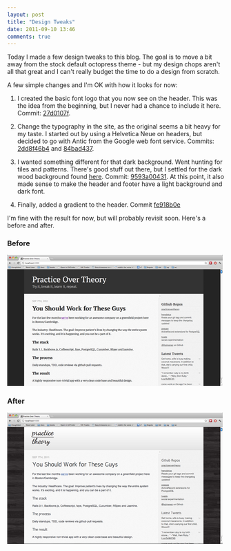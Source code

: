 ```yaml
---
layout: post
title: "Design Tweaks"
date: 2011-09-10 13:46
comments: true
---
```


Today I made a few design tweaks to this blog. The goal is to move a bit away from the stock default octopress theme - but my design chops aren't all that great and I can't really budget the time to do a design from scratch.

A few simple changes and I'm OK with how it looks for now:

1. I created the basic font logo that you now see on the header. This was the idea from the beginning, but I never had a chance to include it here. Commit: [27d0107f](https://github.com/hgimenez/practiceovertheory/commit/27d0107fe1165f61cfd72f17717a674575ca4fc9).

2. Change the typography in the site, as the original seems a bit heavy for my taste. I started out by using a Helvetica Neue on headers, but decided to go with Antic from the Google web font service. Commits: [2dd8f46b4](https://github.com/hgimenez/practiceovertheory/commit/2dd8f46b46a4c848ea4debbeeeda8e9ce23fcb0a) and [84bad437]( https://github.com/hgimenez/practiceovertheory/commit/84bad437716a8c0e78b1354b0f61876e1cd9a988).

3. I wanted something different for that dark background. Went hunting for tiles and patterns. There's good stuff out there, but I settled for the dark wood background found [here](http://webtreats.mysitemyway.com/8-tileable-dark-wood-texture-patterns/). Commit: [9593a00431](https://github.com/hgimenez/practiceovertheory/commit/9593a004317f1fdc57a386373b3210262bd029b0). At this point, it also made sense to make the header and footer have a light background and dark font.

4. Finally, added a gradient to the header. Commit [fe918b0e](https://github.com/hgimenez/practiceovertheory/commit/fe918b0e9681bbc9c7af21980a4c585698feaf09)

I'm fine with the result for now, but will probably revisit soon. Here's a before and after.

### Before

![Before](/images/posts/before-resized.png)

### After

![After](/images/posts/after-resized.png)
